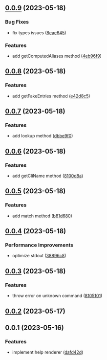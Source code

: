 ## [0.0.9](https://github.com/prostojs/cli-help/compare/v0.0.8...v0.0.9) (2023-05-18)


### Bug Fixes

* fix types issues ([8eae645](https://github.com/prostojs/cli-help/commit/8eae64572551482e11fa14771c7e7d216ae86c26))


### Features

* add getComputedAliases method ([4eb96f9](https://github.com/prostojs/cli-help/commit/4eb96f92ce4cf5987769aa148c74d3b04162cb01))



## [0.0.8](https://github.com/prostojs/cli-help/compare/v0.0.7...v0.0.8) (2023-05-18)


### Features

* add getFakeEntries method ([e42d8c5](https://github.com/prostojs/cli-help/commit/e42d8c58499395d58c847cff5060d1ed1b219563))



## [0.0.7](https://github.com/prostojs/cli-help/compare/v0.0.6...v0.0.7) (2023-05-18)


### Features

* add lookup method ([dbbe9f0](https://github.com/prostojs/cli-help/commit/dbbe9f0d86b6d816e899e02a0386893a1196efe9))



## [0.0.6](https://github.com/prostojs/cli-help/compare/v0.0.5...v0.0.6) (2023-05-18)


### Features

* add getCliName method ([8100d8a](https://github.com/prostojs/cli-help/commit/8100d8a449e081cc161f3b4fb700deeaa5662d4b))



## [0.0.5](https://github.com/prostojs/cli-help/compare/v0.0.4...v0.0.5) (2023-05-18)


### Features

* add match method ([b81d680](https://github.com/prostojs/cli-help/commit/b81d6804bac2509e40481588f5a5c6724a2b3107))



## [0.0.4](https://github.com/prostojs/cli-help/compare/v0.0.3...v0.0.4) (2023-05-18)


### Performance Improvements

* optimize stdout ([38896c8](https://github.com/prostojs/cli-help/commit/38896c8afc30179affcadc2cc1868c4172b66c64))



## [0.0.3](https://github.com/prostojs/cli-help/compare/v0.0.2...v0.0.3) (2023-05-18)


### Features

* throw error on unknown command ([8105101](https://github.com/prostojs/cli-help/commit/8105101ee2bbf828e993652b9a1d74ec1bd22956))



## [0.0.2](https://github.com/prostojs/cli-help/compare/v0.0.1...v0.0.2) (2023-05-17)



## 0.0.1 (2023-05-16)

### Features

-   implement help renderer ([dafd42d](https://github.com/prostojs/cli-help/commit/dafd42d63a33050671b4b43ba338fa45fcc0a3c4))

